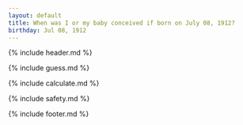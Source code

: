 ```yaml
---
layout: default
title: When was I or my baby conceived if born on July 08, 1912?
birthday: Jul 08, 1912
---
```


{% include header.md %}

{% include guess.md %}

{% include calculate.md %}

{% include safety.md %}

{% include footer.md %}



